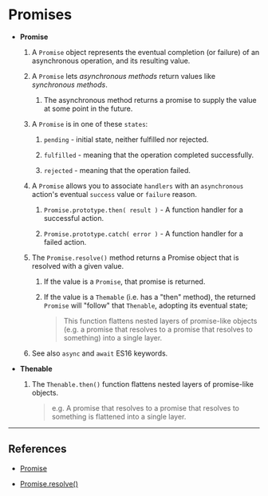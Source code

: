 # Promises

* __Promise__

    1. A `Promise` object represents the eventual completion (or failure) of an asynchronous operation, and its resulting value.
    
    2. A `Promise` lets _asynchronous methods_ return values like _synchronous methods_.

        1. The asynchronous method returns a promise to supply the value at some point in the future.

    3. A `Promise` is in one of these `states`:

        1. `pending` - initial state, neither fulfilled nor rejected.

        2. `fulfilled` - meaning that the operation completed successfully.

        3. `rejected` - meaning that the operation failed.
    
    4. A `Promise` allows you to associate `handlers` with an `asynchronous` action's eventual `success` value or `failure` reason. 

        1. `Promise.prototype.then( result )` - A function handler for a successful action.

        2. `Promise.prototype.catch( error )` - A function handler for a failed action.
    
    5. The `Promise.resolve()` method returns a Promise object that is resolved with a given value. 

        1. If the value is a `Promise`, that promise is returned.
        
        2. If the value is a `Themable` (i.e. has a "then" method), the returned `Promise` will "follow" that `Thenable`, adopting its eventual state; 
        
            > This function flattens nested layers of promise-like objects (e.g. a promise that resolves to a promise that resolves to something) into a single layer.
    
    6. See also `async` and `await` ES16 keywords.


* __Thenable__ 

    1. The `Thenable.then()` function flattens nested layers of promise-like objects.
    
        > e.g. A promise that resolves to a promise that resolves to something is flattened into a single layer.


---

## References

* [Promise](https://developer.mozilla.org/en-US/docs/Web/JavaScript/Reference/Global_Objects/Promise)

* [Promise.resolve()](https://developer.mozilla.org/en-US/docs/Web/JavaScript/Reference/Global_Objects/Promise/resolve)